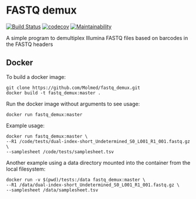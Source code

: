 # FASTQ demux

[![Build Status](https://travis-ci.org/Molmed/fastq_demux.svg?branch=master)](https://travis-ci.org/Molmed/fastq_demux)
[![codecov](https://codecov.io/gh/Molmed/fastq_demux/branch/master/graph/badge.svg)](https://codecov.io/gh/Molmed/fastq_demux)
[![Maintainability](https://api.codeclimate.com/v1/badges/e3809abe804678af9d79/maintainability)](https://codeclimate.com/github/Molmed/fastq_demux/maintainability)

A simple program to demultiplex Illumina FASTQ files based on barcodes in the FASTQ headers

## Docker
To build a docker image:

```
git clone https://github.com/Molmed/fastq_demux.git
docker build -t fastq_demux:master .
```

Run the docker image without arguments to see usage:

```
docker run fastq_demux:master
```

Example usage:

```
docker run fastq_demux:master \
--R1 /code/tests/dual-index-short_Undetermined_S0_L001_R1_001.fastq.gz \
--samplesheet /code/tests/samplesheet.tsv
```

Another example using a data directory mounted into the container from the local filesystem:

```
docker run -v $(pwd)/tests:/data fastq_demux:master \
--R1 /data/dual-index-short_Undetermined_S0_L001_R1_001.fastq.gz \
--samplesheet /data/samplesheet.tsv
```
